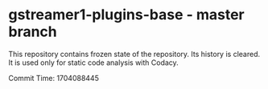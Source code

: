 # gstreamer1-plugins-base - master branch

This repository contains frozen state of the repository.
Its history is cleared. It is used only for static code
analysis with Codacy.

Commit Time: 1704088445